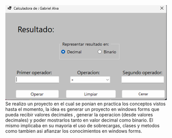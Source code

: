 
![](https://raw.githubusercontent.com/AlvaGabriell/tps_laboratorio_2/master/proyectoIntegrador-master/imgProyecto/proyectoIntegrador.png)
Se realizo un proyecto en el cual se ponian en practica los conceptos vistos hasta el momento, la idea es generar un proyecto en windows forms
que pueda recibir valores decimales , generar la operacion (desde valores decimales) y poder mostrarlos tanto en valor decimal como binario.
El mismo implicaba en su mayoria el uso de sobrecargas, clases y metodos como tambien asi afianzar los conocimientos en windows forms.
